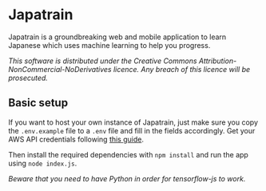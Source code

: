 # Japatrain

Japatrain is a groundbreaking web and mobile application to learn Japanese which uses machine learning to help you progress.

*This software is distributed under the Creative Commons Attribution-NonCommercial-NoDerivatives licence. Any breach of this licence will be prosecuted.*

## Basic setup

If you want to host your own instance of Japatrain, just make sure you copy the `.env.example` file to a `.env` file and fill in the fields accordingly. Get your AWS API credentials following [this guide](https://docs.aws.amazon.com/sdk-for-javascript/v2/developer-guide/getting-your-credentials.html).

Then install the required dependencies with `npm install` and run the app using `node index.js`.

*Beware that you need to have Python in order for tensorflow-js to work.*